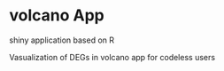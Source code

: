 # volcano App
shiny application based on R

Vasualization of DEGs in volcano app for codeless users
